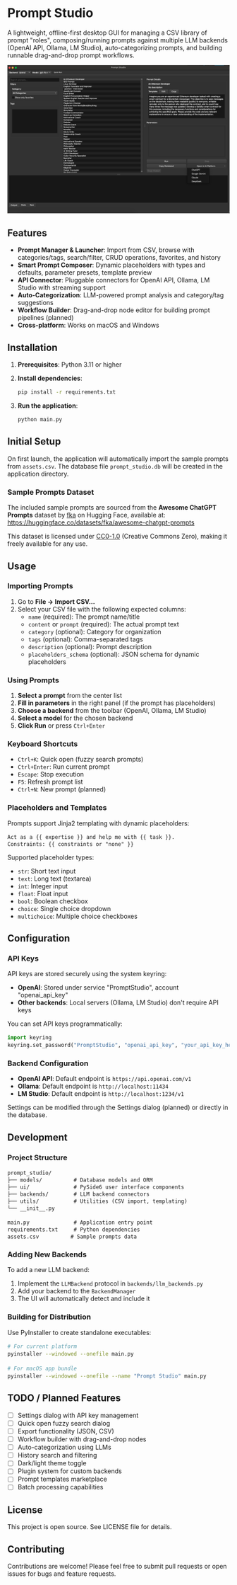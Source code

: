 # Prompt Studio

A lightweight, offline-first desktop GUI for managing a CSV library of prompt "roles", composing/running prompts against multiple LLM backends (OpenAI API, Ollama, LM Studio), auto-categorizing prompts, and building runnable drag-and-drop prompt workflows.

![alt text](https://github.com/AhmadMansy/prompt-studio-app/blob/main/prompt_studio_screenshot.png?raw=true)

## Features

- **Prompt Manager & Launcher**: Import from CSV, browse with categories/tags, search/filter, CRUD operations, favorites, and history
- **Smart Prompt Composer**: Dynamic placeholders with types and defaults, parameter presets, template preview
- **API Connector**: Pluggable connectors for OpenAI API, Ollama, LM Studio with streaming support
- **Auto-Categorization**: LLM-powered prompt analysis and category/tag suggestions
- **Workflow Builder**: Drag-and-drop node editor for building prompt pipelines (planned)
- **Cross-platform**: Works on macOS and Windows

## Installation

1. **Prerequisites**: Python 3.11 or higher

2. **Install dependencies**:
   ```bash
   pip install -r requirements.txt
   ```

3. **Run the application**:
   ```bash
   python main.py
   ```

## Initial Setup

On first launch, the application will automatically import the sample prompts from `assets.csv`. The database file `prompt_studio.db` will be created in the application directory.

### Sample Prompts Dataset

The included sample prompts are sourced from the **Awesome ChatGPT Prompts** dataset by [fka](https://huggingface.co/fka) on Hugging Face, available at: https://huggingface.co/datasets/fka/awesome-chatgpt-prompts

This dataset is licensed under [CC0-1.0](https://creativecommons.org/publicdomain/zero/1.0/) (Creative Commons Zero), making it freely available for any use.

## Usage

### Importing Prompts

1. Go to **File → Import CSV...**
2. Select your CSV file with the following expected columns:
   - `name` (required): The prompt name/title
   - `content` or `prompt` (required): The actual prompt text
   - `category` (optional): Category for organization
   - `tags` (optional): Comma-separated tags
   - `description` (optional): Prompt description
   - `placeholders_schema` (optional): JSON schema for dynamic placeholders

### Using Prompts

1. **Select a prompt** from the center list
2. **Fill in parameters** in the right panel (if the prompt has placeholders)
3. **Choose a backend** from the toolbar (OpenAI, Ollama, LM Studio)
4. **Select a model** for the chosen backend
5. **Click Run** or press `Ctrl+Enter`

### Keyboard Shortcuts

- `Ctrl+K`: Quick open (fuzzy search prompts)
- `Ctrl+Enter`: Run current prompt
- `Escape`: Stop execution
- `F5`: Refresh prompt list
- `Ctrl+N`: New prompt (planned)

### Placeholders and Templates

Prompts support Jinja2 templating with dynamic placeholders:

```jinja2
Act as a {{ expertise }} and help me with {{ task }}.
Constraints: {{ constraints or "none" }}
```

Supported placeholder types:
- `str`: Short text input
- `text`: Long text (textarea)
- `int`: Integer input
- `float`: Float input
- `bool`: Boolean checkbox
- `choice`: Single choice dropdown
- `multichoice`: Multiple choice checkboxes

## Configuration

### API Keys

API keys are stored securely using the system keyring:

- **OpenAI**: Stored under service "PromptStudio", account "openai_api_key"
- **Other backends**: Local servers (Ollama, LM Studio) don't require API keys

You can set API keys programmatically:
```python
import keyring
keyring.set_password("PromptStudio", "openai_api_key", "your_api_key_here")
```

### Backend Configuration

- **OpenAI API**: Default endpoint is `https://api.openai.com/v1`
- **Ollama**: Default endpoint is `http://localhost:11434`
- **LM Studio**: Default endpoint is `http://localhost:1234/v1`

Settings can be modified through the Settings dialog (planned) or directly in the database.

## Development

### Project Structure

```
prompt_studio/
├── models/          # Database models and ORM
├── ui/              # PySide6 user interface components
├── backends/        # LLM backend connectors
├── utils/           # Utilities (CSV import, templating)
└── __init__.py

main.py              # Application entry point
requirements.txt     # Python dependencies
assets.csv          # Sample prompts data
```

### Adding New Backends

To add a new LLM backend:

1. Implement the `LLMBackend` protocol in `backends/llm_backends.py`
2. Add your backend to the `BackendManager`
3. The UI will automatically detect and include it

### Building for Distribution

Use PyInstaller to create standalone executables:

```bash
# For current platform
pyinstaller --windowed --onefile main.py

# For macOS app bundle
pyinstaller --windowed --onefile --name "Prompt Studio" main.py
```

## TODO / Planned Features

- [ ] Settings dialog with API key management
- [ ] Quick open fuzzy search dialog
- [ ] Export functionality (JSON, CSV)
- [ ] Workflow builder with drag-and-drop nodes
- [ ] Auto-categorization using LLMs
- [ ] History search and filtering
- [ ] Dark/light theme toggle
- [ ] Plugin system for custom backends
- [ ] Prompt templates marketplace
- [ ] Batch processing capabilities

## License

This project is open source. See LICENSE file for details.

## Contributing

Contributions are welcome! Please feel free to submit pull requests or open issues for bugs and feature requests.
